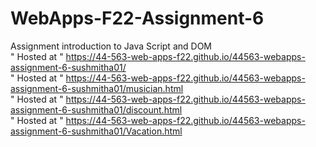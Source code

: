 # WebApps-F22-Assignment-6
Assignment introduction to Java Script and DOM
<br>
" Hosted at "  <https://44-563-web-apps-f22.github.io/44563-webapps-assignment-6-sushmitha01/>
<br>
" Hosted at "  <https://44-563-web-apps-f22.github.io/44563-webapps-assignment-6-sushmitha01/musician.html>
<br>
" Hosted at "  <https://44-563-web-apps-f22.github.io/44563-webapps-assignment-6-sushmitha01/discount.html>
<br>
" Hosted at "  <https://44-563-web-apps-f22.github.io/44563-webapps-assignment-6-sushmitha01/Vacation.html>
